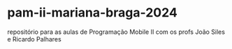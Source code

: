 # pam-ii-mariana-braga-2024
repositório para as aulas de Programação Mobile II com os profs João Siles e Ricardo Palhares 
